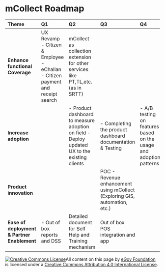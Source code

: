 # mCollect Roadmap

| **Theme** | **Q1** | **Q2** | **Q3** | **Q4** |
| :--- | :--- | :--- | :--- | :--- |
| **Enhance functional Coverage** | UX Revamp - Citizen & Employee - eChallan - CItizen payment and receipt search | mCollect as collection extension for other services like PT,TL,etc. \(as in SRTT\) |   |   |
| **Increase adoption** |   | - Product dashboard to measure adoption on field - Deploy updated UX to the existing clients | - Completing the product dashboard documentation & Testing   | - A/B testing on features based on the usage and adoption patterns   |
| **Product innovation** |   |   | POC - Revenue enhancement using mCollect \(Exploring GIS, automation, etc.\) |   |
| **Ease of deployment & Partner Enablement** | - Out of box reports and DSS | Detailed document for Self Help and Training mechanism | Out of box POS integration and app |   |



 [![Creative Commons License](https://i.creativecommons.org/l/by/4.0/80x15.png)](http://creativecommons.org/licenses/by/4.0/)All content on this page by [eGov Foundation ](https://egov.org.in/)is licensed under a [Creative Commons Attribution 4.0 International License](http://creativecommons.org/licenses/by/4.0/).


